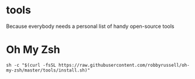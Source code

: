 # tools
Because everybody needs a personal list of handy open-source tools

# Oh My Zsh
`sh -c "$(curl -fsSL https://raw.githubusercontent.com/robbyrussell/oh-my-zsh/master/tools/install.sh)"`